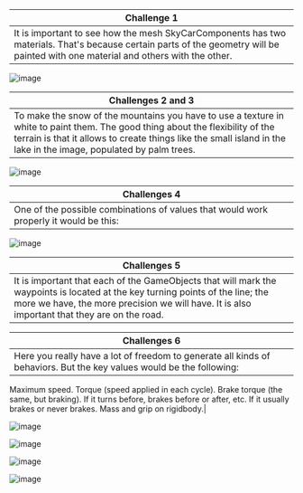 | Challenge 1|
|------|
|It is important to see how the mesh SkyCarComponents has two materials. That's because certain parts of the geometry will be painted with one material and others with the other.|

![image](https://user-images.githubusercontent.com/110602112/195832212-a2c1b633-ac8e-4063-9af8-601f2527ebec.png)

| Challenges 2 and 3|
|------|
|To make the snow of the mountains you have to use a texture in white to paint them. The good thing about the flexibility of the terrain is that it allows to create things like the small island in the lake in the image, populated by palm trees.

![image](https://user-images.githubusercontent.com/110602112/195832217-401befbf-861e-4e55-ace2-da79512558f3.png)

| Challenges 4|
|------|
|One of the possible combinations of values that would work properly it would be this:|

![image](https://user-images.githubusercontent.com/110602112/195832218-c42d91ba-fe72-4377-b004-525fd58ea2cb.png)

| Challenges 5|
|------|
|It is important that each of the GameObjects that will mark the waypoints is located at the key turning points of the line; the more we have, the more precision we will have. It is also important that they are on the road.|

| Challenges 6|
|------|
|Here you really have a lot of freedom to generate all kinds of behaviors. But the key values would be the following:
Maximum speed.
Torque (speed applied in each cycle).
Brake torque (the same, but braking).
If it turns before, brakes before or after, etc.
If it usually brakes or never brakes.
Mass and grip on rigidbody.|

![image](https://user-images.githubusercontent.com/110602112/195832219-8daebf35-eb73-44e2-829e-21a6c682c206.png)

![image](https://user-images.githubusercontent.com/110602112/195832220-d604fdc1-6016-473a-9179-54472a820756.png)

![image](https://user-images.githubusercontent.com/110602112/195832224-a3906f71-49ee-40f1-8873-5ed82c9e050d.png)

![image](https://user-images.githubusercontent.com/110602112/195832226-22f47b11-a517-4eb2-a3d3-0c407ae6133f.png)


